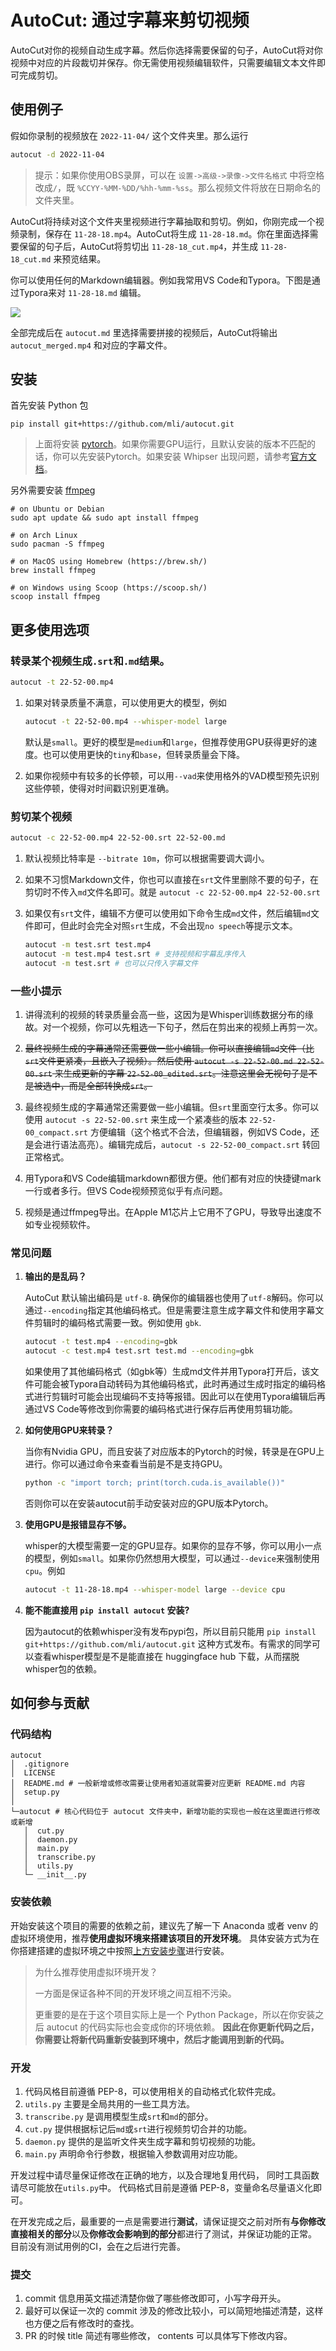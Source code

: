 # AutoCut: 通过字幕来剪切视频

AutoCut对你的视频自动生成字幕。然后你选择需要保留的句子，AutoCut将对你视频中对应的片段裁切并保存。你无需使用视频编辑软件，只需要编辑文本文件即可完成剪切。

## 使用例子

假如你录制的视频放在 `2022-11-04/` 这个文件夹里。那么运行

```bash
autocut -d 2022-11-04
```

> 提示：如果你使用OBS录屏，可以在 `设置->高级->录像->文件名格式` 中将空格改成`/`，既 `%CCYY-%MM-%DD/%hh-%mm-%ss`。那么视频文件将放在日期命名的文件夹里。

AutoCut将持续对这个文件夹里视频进行字幕抽取和剪切。例如，你刚完成一个视频录制，保存在 `11-28-18.mp4`。AutoCut将生成 `11-28-18.md`。你在里面选择需要保留的句子后，AutoCut将剪切出 `11-28-18_cut.mp4`，并生成 `11-28-18_cut.md` 来预览结果。

你可以使用任何的Markdown编辑器。例如我常用VS Code和Typora。下图是通过Typora来对 `11-28-18.md` 编辑。

![](imgs/typora.jpg)

全部完成后在 `autocut.md` 里选择需要拼接的视频后，AutoCut将输出 `autocut_merged.mp4` 和对应的字幕文件。

## 安装

首先安装 Python 包

```
pip install git+https://github.com/mli/autocut.git
```

> 上面将安装 [pytorch](https://pytorch.org/)。如果你需要GPU运行，且默认安装的版本不匹配的话，你可以先安装Pytorch。如果安装 Whipser 出现问题，请参考[官方文档](https://github.com/openai/whisper#setup)。

另外需要安装 [ffmpeg](https://ffmpeg.org/)

```
# on Ubuntu or Debian
sudo apt update && sudo apt install ffmpeg

# on Arch Linux
sudo pacman -S ffmpeg

# on MacOS using Homebrew (https://brew.sh/)
brew install ffmpeg

# on Windows using Scoop (https://scoop.sh/)
scoop install ffmpeg
```

## 更多使用选项

### 转录某个视频生成`.srt`和`.md`结果。

```bash
autocut -t 22-52-00.mp4
```

1. 如果对转录质量不满意，可以使用更大的模型，例如

    ```bash
    autocut -t 22-52-00.mp4 --whisper-model large
    ```

    默认是`small`。更好的模型是`medium`和`large`，但推荐使用GPU获得更好的速度。也可以使用更快的`tiny`和`base`，但转录质量会下降。

2. 如果你视频中有较多的长停顿，可以用`--vad`来使用格外的VAD模型预先识别这些停顿，使得对时间戳识别更准确。


### 剪切某个视频

```bash
autocut -c 22-52-00.mp4 22-52-00.srt 22-52-00.md
```

1. 默认视频比特率是 `--bitrate 10m`，你可以根据需要调大调小。
2. 如果不习惯Markdown文件，你也可以直接在`srt`文件里删除不要的句子，在剪切时不传入`md`文件名即可。就是 `autocut -c 22-52-00.mp4 22-52-00.srt`
3. 如果仅有`srt`文件，编辑不方便可以使用如下命令生成`md`文件，然后编辑`md`文件即可，但此时会完全对照`srt`生成，不会出现`no speech`等提示文本。

   ```bash
   autocut -m test.srt test.mp4
   autocut -m test.mp4 test.srt # 支持视频和字幕乱序传入
   autocut -m test.srt # 也可以只传入字幕文件
   ```


### 一些小提示


1. 讲得流利的视频的转录质量会高一些，这因为是Whisper训练数据分布的缘故。对一个视频，你可以先粗选一下句子，然后在剪出来的视频上再剪一次。

2. ~~最终视频生成的字幕通常还需要做一些小编辑。你可以直接编辑`md`文件（比`srt`文件更紧凑，且嵌入了视频）。然后使用 `autocut -s 22-52-00.md 22-52-00.srt` 来生成更新的字幕 `22-52-00_edited.srt`。注意这里会无视句子是不是被选中，而是全部转换成`srt`。~~

3. 最终视频生成的字幕通常还需要做一些小编辑。但`srt`里面空行太多。你可以使用 `autocut -s 22-52-00.srt` 来生成一个紧凑些的版本 `22-52-00_compact.srt` 方便编辑（这个格式不合法，但编辑器，例如VS Code，还是会进行语法高亮）。编辑完成后，`autocut -s 22-52-00_compact.srt` 转回正常格式。

4. 用Typora和VS Code编辑markdown都很方便。他们都有对应的快捷键mark一行或者多行。但VS Code视频预览似乎有点问题。

5. 视频是通过ffmpeg导出。在Apple M1芯片上它用不了GPU，导致导出速度不如专业视频软件。

### 常见问题

1. **输出的是乱码？**

   AutoCut 默认输出编码是 `utf-8`. 确保你的编辑器也使用了`utf-8`解码。你可以通过`--encoding`指定其他编码格式。但是需要注意生成字幕文件和使用字幕文件剪辑时的编码格式需要一致。例如使用 `gbk`.

    ```bash
    autocut -t test.mp4 --encoding=gbk
    autocut -c test.mp4 test.srt test.md --encoding=gbk
    ```

    如果使用了其他编码格式（如gbk等）生成md文件并用Typora打开后，该文件可能会被Typora自动转码为其他编码格式，此时再通过生成时指定的编码格式进行剪辑时可能会出现编码不支持等报错。因此可以在使用Typora编辑后再通过VS Code等修改到你需要的编码格式进行保存后再使用剪辑功能。

2. **如何使用GPU来转录？**

   当你有Nvidia GPU，而且安装了对应版本的Pytorch的时候，转录是在GPU上进行。你可以通过命令来查看当前是不是支持GPU。

   ```bash
   python -c "import torch; print(torch.cuda.is_available())"
   ```

   否则你可以在安装autocut前手动安装对应的GPU版本Pytorch。

3. **使用GPU是报错显存不够。**

   whisper的大模型需要一定的GPU显存。如果你的显存不够，你可以用小一点的模型，例如`small`。如果你仍然想用大模型，可以通过`--device`来强制使用`cpu`。例如

   ```bash
   autocut -t 11-28-18.mp4 --whisper-model large --device cpu
   ```

4. **能不能直接用 `pip install autocut` 安装?**

   因为autocut的依赖whisper没有发布pypi包，所以目前只能用 `pip install git+https://github.com/mli/autocut.git` 这种方式发布。有需求的同学可以查看whisper模型是不是能直接在 huggingface hub 下载，从而摆脱whisper包的依赖。


## 如何参与贡献
### 代码结构
```text
autocut
│  .gitignore
│  LICENSE
│  README.md # 一般新增或修改需要让使用者知道就需要对应更新 README.md 内容
│  setup.py
│
└─autocut # 核心代码位于 autocut 文件夹中，新增功能的实现也一般在这里面进行修改或新增
   │  cut.py
   │  daemon.py
   │  main.py
   │  transcribe.py
   │  utils.py
   └─ __init__.py

```

### 安装依赖
开始安装这个项目的需要的依赖之前，建议先了解一下 Anaconda 或者 venv 的虚拟环境使用，推荐**使用虚拟环境来搭建该项目的开发环境**。
具体安装方式为在你搭建搭建的虚拟环境之中按照[上方安装步骤](./README.md#安装)进行安装。

> 为什么推荐使用虚拟环境开发？
> 
> 一方面是保证各种不同的开发环境之间互相不污染。
> 
> 更重要的是在于这个项目实际上是一个 Python Package，所以在你安装之后 autocut 的代码实际也会变成你的环境依赖。
> **因此在你更新代码之后，你需要让将新代码重新安装到环境中，然后才能调用到新的代码。**

### 开发

1. 代码风格目前遵循 PEP-8，可以使用相关的自动格式化软件完成。
2. `utils.py` 主要是全局共用的一些工具方法。
3. `transcribe.py` 是调用模型生成`srt`和`md`的部分。
4. `cut.py` 提供根据标记后`md`或`srt`进行视频剪切合并的功能。
5. `daemon.py` 提供的是监听文件夹生成字幕和剪切视频的功能。
6. `main.py` 声明命令行参数，根据输入参数调用对应功能。

开发过程中请尽量保证修改在正确的地方，以及合理地复用代码，
同时工具函数请尽可能放在`utils.py`中。
代码格式目前是遵循 PEP-8，变量命名尽量语义化即可。

在开发完成之后，最重要的一点是需要进行**测试**，请保证提交之前对所有**与你修改直接相关的部分**以及**你修改会影响到的部分**都进行了测试，并保证功能的正常。
目前没有测试用例的CI，会在之后进行完善。

### 提交

1. commit 信息用英文描述清楚你做了哪些修改即可，小写字母开头。
2. 最好可以保证一次的 commit 涉及的修改比较小，可以简短地描述清楚，这样也方便之后有修改时的查找。
3. PR 的时候 title 简述有哪些修改， contents 可以具体写下修改内容。

